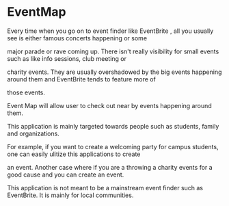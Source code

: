 # EventMap

Every time when you go on to event finder like EventBrite , all you usually see is either famous concerts happening or some 

major parade or rave coming up. There isn't really visibility for small events such as like info sessions, club meeting or 

charity events. They are usually overshadowed by the big events happening around them and EventBrite tends to feature more of 

those events. 

Event Map will allow user to check out near by events happening around them. 

This application is mainly targeted towards people such as students, family and organizations. 

For example, if you want to create a welcoming party for campus students, one can easily ulitize this applications to create 

an event. Another case where if you are a throwing a charity events for a good cause and you can create an event. 

This application is not meant to be a mainstream event finder such as EventBrite. It is mainly for local communities. 
